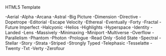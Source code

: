HTML5 Template

-Aerial
-Alpha
-Arcana
-Astral
-Big Picture
-Dimension
-Directive
-Dopetrope
-Editorial
-Escape Velocity
-Ethereal
-Eventually
-Forty
-Fractal
-Future Imperfect
-Halcyonic
-Helios
-Highlights
-Hyperspace
-Identity
-Landed
-Lens
-Massively
-Minimaxing
-Miniport
-Multiverse
-Overflow
-Parallelism
-Phantom
-Photon
-Prologue
-Read Only
-Solid State
-Spectral
-Stellar
-Story
-Strata
-Striped
-Strongly Typed
-Telephasic
-Tesselatte
-Twenty
-Txt
-Verty
-Zerofour
